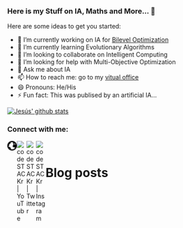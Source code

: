 ### Here is my Stuff on IA, Maths and More... 👋



Here are some ideas to get you started:

- 🔭 I’m currently working on IA for [Bilevel Optimization](https://bi-level.org)
- 🌱 I’m currently learning Evolutionary Algorithms
- 👯 I’m looking to collaborate on Intelligent Computing
- 🤔 I’m looking for help with Multi-Objective Optimization
- 💬 Ask me about IA
- 📫 How to reach me: go to my [vitual office](https://bi-level.org)
- 😄 Pronouns: He/His
- ⚡ Fun fact: This was publised by an artificial IA...


[![Jesús' github stats](https://github-readme-stats.vercel.app/api?username=jmejia8)](https://github.com/anuraghazra/github-readme-stats)

### Connect with me:

[<img align="left" alt="codeSTACKr.com" width="22px" src="https://raw.githubusercontent.com/iconic/open-iconic/master/svg/globe.svg" />][website]
[<img align="left" alt="codeSTACKr | YouTube" width="22px" src="https://cdn.jsdelivr.net/npm/simple-icons@v3/icons/youtube.svg" />][youtube]
[<img align="left" alt="codeSTACKr | Twitter" width="22px" src="https://cdn.jsdelivr.net/npm/simple-icons@v3/icons/twitter.svg" />][twitter]
[<img align="left" alt="codeSTACKr | Instagram" width="22px" src="https://cdn.jsdelivr.net/npm/simple-icons@v3/icons/instagram.svg" />][instagram]

<br />


# Blog posts
<!-- BLOG-POST-LIST:START -->
<!-- BLOG-POST-LIST:END -->


[website]: https://bi-level.org
[twitter]: https://twitter.com/
[youtube]: https://www.youtube.com/channel/UCRk_NUXbWHovzd9E_jLjFzA
[instagram]: https://instagram.com/jmejia2.0
